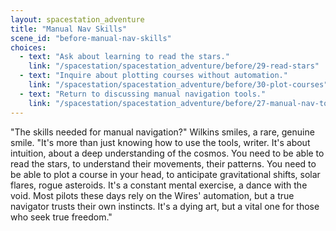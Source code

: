 ```yaml
---
layout: spacestation_adventure
title: "Manual Nav Skills"
scene_id: "before-manual-nav-skills"
choices:
  - text: "Ask about learning to read the stars."
    link: "/spacestation/spacestation_adventure/before/29-read-stars"
  - text: "Inquire about plotting courses without automation."
    link: "/spacestation/spacestation_adventure/before/30-plot-courses"
  - text: "Return to discussing manual navigation tools."
    link: "/spacestation/spacestation_adventure/before/27-manual-nav-tools"
---
```


"The skills needed for manual navigation?" Wilkins smiles, a rare, genuine smile. "It's more than just knowing how to use the tools, writer. It's about intuition, about a deep understanding of the cosmos. You need to be able to read the stars, to understand their movements, their patterns. You need to be able to plot a course in your head, to anticipate gravitational shifts, solar flares, rogue asteroids. It's a constant mental exercise, a dance with the void. Most pilots these days rely on the Wires' automation, but a true navigator trusts their own instincts. It's a dying art, but a vital one for those who seek true freedom."

